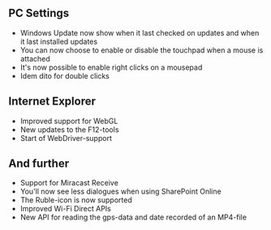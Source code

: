 ## PC Settings
- Windows Update now show when it last checked on updates and when it last installed updates
- You can now choose to enable or disable the touchpad when a mouse is attached
- It's now possible to enable right clicks on a mousepad
- Idem dito for double clicks

## Internet Explorer
- Improved support for WebGL
- New updates to the F12-tools
- Start of WebDriver-support

## And further
- Support for Miracast Receive
- You'll now see less dialogues when using SharePoint Online
- The Ruble-icon is now supported
- Improved Wi-Fi Direct APIs
- New API for reading the gps-data and date recorded of an MP4-file